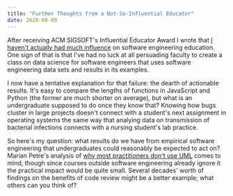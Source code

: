```yaml
---
title: "Further Thoughts from a Not-So-Influential Educator"
date: 2020-08-09
---
```


After receiving ACM SIGSOFT's Influential Educator Award
I wrote that [I haven't actually had much influence]({{site.github.url}}/2020/07/09/acm-sigsoft-award.html)
on software engineering education.
One sign of that is that I've had no luck at all
persuading faculty to create a class on data science for software engineers
that uses software engineering data sets and results in its examples.

I now have a tentative explanation for that failure:
the dearth of actionable results.
It's easy to compare the lengths of functions in JavaScript and Python
(the former are much shorter on average),
but what is an undergraduate supposed to do once they know that?
Knowing how bugs cluster in large projects
doesn't connect with a student's next assignment in operating systems
the same way that analying data on transmission of bacterial infections
connects with a nursing student's lab practice.

So here's my question:
what results do we have from empirical software engineering
that undergraduates could reasonably be expected to act on?
Marian Petre's analysis of [why most practitioners don't use UML](http://oro.open.ac.uk/35805/) comes to mind,
though since courses outside software engineering already ignore it the practical impact would be quite small.
Several decades' worth of findings on the benefits of code review might be a better example;
what others can you think of?